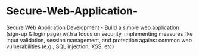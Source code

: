 # Secure-Web-Application-
Secure Web Application Development - Build a simple web application (sign-up &amp; login page) with a focus on security, implementing measures like input validation, session management, and protection against common web vulnerabilities (e.g., SQL injection, XSS, etc)
